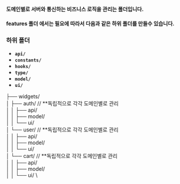 #### 도메인별로 서버와 통신하는 비즈니스 로직을 관리는 폴더입니다.

#### features 폴더 에서는 필요에 따라서 다음과 같은 하위 폴더를 만들수 있습니다.

### 하위 폴더

- **`api/`**
- **`constants/`**
- **`hooks/`**
- **`type/`**
- **`model/`**
- **`ui/`**

├── widgets/ \
│ ├── auth/ // **독립적으로 각각 도메인별로 관리\
│ │ ├── api/ \
│ │ ├── model/ \
│ │ └── ui/ \
│ └── user/ // **독립적으로 각각 도메인별로 관리\
│ │ ├── api/ \
│ │ ├── model/ \
│ │ └── ui/ \
│ └── cart/ // \*\*독립적으로 각각 도메인별로 관리\
│ │ ├── api/ \
│ │ ├── model/ \
│ │ └── ui/ \
